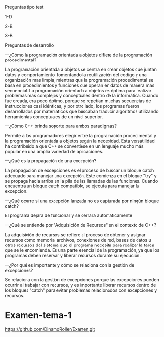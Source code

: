 
Preguntas tipo test

1-D

2-B

3-B


Preguntas de desarrollo

--¿Cómo la programación orientada a objetos difiere de la programación procedimental?

La programación orientada a objetos se centra en crear objetos que juntan datos y comportamiento, fomentando la reutilización del codigo y una organización mas limpia, mientras que la programación procedimental se basa en procedimientos y funciones que operan en datos de manera mas secuencial. La programación orientada a objetos es óptima para realizar problemas mas complejos y conceptuales dentro de la informática. Cuando fue creada, era poco óptimo, porque se repetían muchas secuencias de instrucciones casi idénticas, y por otro lado, los programas fueron desarrollados por matemáticos que buscaban traducir algoritmos utilizando herramientas conceptuales de un nivel superior.

--¿Cómo C++ brinda soporte para ambos paradigmas?

Permite a los programadores elegir entre la programación procedimental y la programación orientada a objetos según la necesidad. Esta versatilidad ha contribuido a que C++ se convertiese en un lenguaje mucho más popular en una amplia variedad de aplicaciones.

--¿Qué es la propagación de una excepción?

La propagación de excepciones es el proceso de buscar un bloque catch adecuado para manejar una excepción. Este comienza en el bloque "try" y se propaga hacia arriba en la pila de las llamadas de las funciones. Cuando encuentra un bloque catch compatible, se ejecuta para manejar la excepcion. 

--¿Qué ocurre si una excepción lanzada no es capturada por ningún bloque catch?

El programa dejará de funcionar y se cerrará automáticamente

--¿Qué se entiende por "Adquisición de Recursos" en el contexto de C++?

La adquisición de recursos se refiere al proceso de obtener y asignar recursos como memoria, archivos, conexiones de red, bases de datos u otros recursos del sistema que el programa necesita para realizar la tarea que se le encomienda. Es una parte esencial de la programación, ya que los programas deben reservar y liberar recursos durante su ejecución.

--¿Por qué es importante y cómo se relaciona con la gestión de excepciones?

Se relaciona con la gestion de excepciones porque las excepciones pueden ocurrir al trabajar con recursos, y es importante liberar recursos dentro de los bloques "catch" para evitar problemas relacionados con excepciones y recursos.

# Examen-tema-1
https://github.com/DinamoRoller/Examen.git

